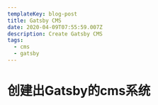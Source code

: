 ```yaml
---
templateKey: blog-post
title: Gatsby CMS
date: 2020-04-09T07:55:59.007Z
description: Create Gatsby CMS
tags:
  - cms
  - gatsby
---
```

# 创建出Gatsby的cms系统
